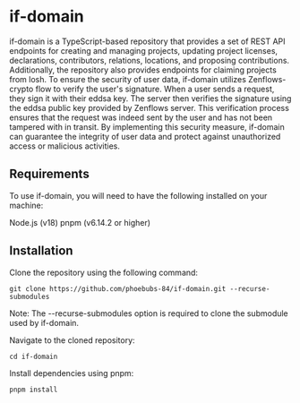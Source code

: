 # if-domain

if-domain is a TypeScript-based repository that provides a set of REST API endpoints for creating and managing projects, updating project licenses, declarations, contributors, relations, locations, and proposing contributions. Additionally, the repository also provides endpoints for claiming projects from losh. To ensure the security of user data, if-domain utilizes Zenflows-crypto flow to verify the user's signature. When a user sends a request, they sign it with their eddsa key. The server then verifies the signature using the eddsa public key provided by Zenflows server. This verification process ensures that the request was indeed sent by the user and has not been tampered with in transit. By implementing this security measure, if-domain can guarantee the integrity of user data and protect against unauthorized access or malicious activities.

## Requirements

To use if-domain, you will need to have the following installed on your machine:

Node.js (v18)
pnpm (v6.14.2 or higher)

## Installation

Clone the repository using the following command:

```
git clone https://github.com/phoebubs-84/if-domain.git --recurse-submodules
```

Note: The --recurse-submodules option is required to clone the submodule used by if-domain.

Navigate to the cloned repository:

```
cd if-domain
```

Install dependencies using pnpm:

```
pnpm install
```

